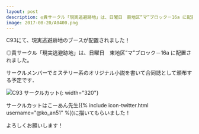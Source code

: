 ```yaml
---
layout: post
description: ◎貴サークル「現実逃避跡地」は、日曜日　東地区“マ”ブロック－16a に配置されました。
image: 2017-08-20/A0400.png
---
```

C93にて、現実逃避跡地のブースが配置されました！

◎貴サークル「現実逃避跡地」は、日曜日　東地区“マ”ブロック－16a に配置されました。

サークルメンバーでミステリー系のオリジナル小説を書いて合同誌として頒布する予定です．

![C93 サークルカット]({{site.baseurl}}/assets/img/2017-08-20/A0400.png){: width="320"}

サークルカットはこーあん先生({% include icon-twitter.html username="@ko_an51" %})に描いてもらいました！

よろしくお願いします！